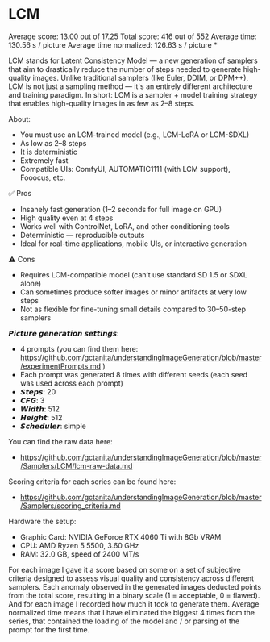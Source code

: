 # LCM

Average score:	13.00	out of 17.25
Total score:	416	out of 552
Average time: 	130.56	s / picture
Average time normalized:	126.63	s / picture *

LCM stands for Latent Consistency Model — a new generation of samplers that aim to drastically reduce the number of steps needed to generate high-quality images. Unlike traditional samplers (like Euler, DDIM, or DPM++), LCM is not just a sampling method — it's an entirely different architecture and training paradigm. In short: LCM is a sampler + model training strategy that enables high-quality images in as few as 2–8 steps.


About:
- You must use an LCM-trained model (e.g., LCM-LoRA or LCM-SDXL)
- As low as 2–8 steps
- It is deterministic
- Extremely fast
- Compatible UIs: ComfyUI, AUTOMATIC1111 (with LCM support), Fooocus, etc.

✅ Pros
- Insanely fast generation (1–2 seconds for full image on GPU)
- High quality even at 4 steps
- Works well with ControlNet, LoRA, and other conditioning tools
- Deterministic — reproducible outputs
- Ideal for real-time applications, mobile UIs, or interactive generation

⚠️ Cons
- Requires LCM-compatible model (can’t use standard SD 1.5 or SDXL alone)
- Can sometimes produce softer images or minor artifacts at very low steps
- Not as flexible for fine-tuning small details compared to 30–50-step samplers


𝙋𝙞𝙘𝙩𝙪𝙧𝙚 𝙜𝙚𝙣𝙚𝙧𝙖𝙩𝙞𝙤𝙣 𝙨𝙚𝙩𝙩𝙞𝙣𝙜𝙨:
- 4 prompts (you can find them here: https://github.com/gctanita/understandingImageGeneration/blob/master/experimentPrompts.md )
- Each prompt was generated 8 times with different seeds (each seed was used across each prompt)
- 𝙎𝙩𝙚𝙥𝙨: 20
- 𝘾𝙁𝙂: 3
- 𝙒𝙞𝙙𝙩𝙝: 512
- 𝙃𝙚𝙞𝙜𝙝𝙩: 512
- 𝙎𝙘𝙝𝙚𝙙𝙪𝙡𝙚𝙧: simple


You can find the raw data here: 
- https://github.com/gctanita/understandingImageGeneration/blob/master/Samplers/LCM/lcm-raw-data.md


Scoring criteria for each series can be found here:
- https://github.com/gctanita/understandingImageGeneration/blob/master/Samplers/scoring_criteria.md


Hardware the setup:
- Graphic Card: NVIDIA GeForce RTX 4060 Ti with 8Gb VRAM 
- CPU: AMD Ryzen 5 5500, 3.60 GHz
- RAM: 32.0 GB, speed of 2400 MT/s 


For each image I gave it a score based on some on a set of subjective criteria designed to assess visual quality and consistency across different samplers. Each anomaly observed in the generated images deducted points from the total score, resulting in a binary scale (1 = acceptable, 0 = flawed). And for each image I recorded how much it took to generate them. Average normalized time means that I have eliminated the biggest 4 times from the series, that contained the loading of the model and / or parsing of the prompt for the first time. 
